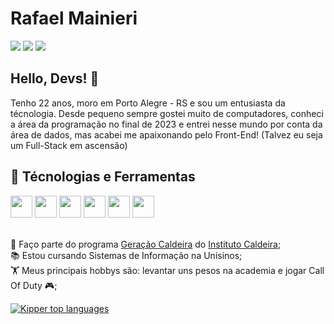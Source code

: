 <h1>Rafael Mainieri</h1>

<div>
<a href="https://instagram.com/rafael.mainieri" target="_blank"><img loading="lazy" src="https://img.shields.io/badge/-Instagram-%23E4405F?style=for-the-badge&logo=instagram&logoColor=white" target="_blank"></a>
<a href="https://www.linkedin.com/in/rafael-mainieri-97079b224/" target="_blank"><img loading="lazy" src="https://img.shields.io/badge/-LinkedIn-%230077B5?style=for-the-badge&logo=linkedin&logoColor=white" target="_blank"></a>  
<a href = "mailto:rafasolmainieri@gmail.com"><img loading="lazy" src="https://img.shields.io/badge/Gmail-D14836?style=for-the-badge&logo=gmail&logoColor=white" target="_blank"></a>
</div>

<h2>Hello, Devs! 🤙</h2>
<p>Tenho 22 anos, moro em Porto Alegre - RS e sou um entusiasta da técnologia. Desde pequeno sempre gostei muito de computadores, conheci a área da programação no final de 2023 e entrei nesse mundo por conta da área de dados, mas acabei me apaixonando pelo Front-End! (Talvez eu seja um Full-Stack em ascensão)</p>

<h2>🔨 Técnologias e Ferramentas</h2> 

<div>
 <img src="https://cdn.jsdelivr.net/gh/devicons/devicon@latest/icons/java/java-original-wordmark.svg" width="35" height="35" />
 <img src="https://cdn.jsdelivr.net/gh/devicons/devicon@latest/icons/python/python-original-wordmark.svg" width="35" height="35" />
 <img src="https://cdn.jsdelivr.net/gh/devicons/devicon@latest/icons/javascript/javascript-original.svg" width="35" height="35" />
 <img src="https://cdn.jsdelivr.net/gh/devicons/devicon@latest/icons/html5/html5-original.svg" width="35" height="35"" />
 <img src="https://cdn.jsdelivr.net/gh/devicons/devicon@latest/icons/css3/css3-original.svg" width="35" height="35" />
 <img src="https://cdn.jsdelivr.net/gh/devicons/devicon@latest/icons/git/git-original.svg" width="35" height="35" />
</div>

<br>

💚 Faço parte do programa [Geração Caldeira](https://www.geracaocaldeira.org/) do [Instituto Caldeira](https://institutocaldeira.org.br/);<br>
📚 Estou cursando Sistemas de Informação na Unisinos;<br>
🏋️ Meus principais hobbys são: levantar uns pesos na academia e jogar Call Of Duty 🎮; 
<br>

[![Kipper top languages](https://github-readme-stats.vercel.app/api/top-langs/?username=RafaelMainieri&theme=dracula)](https://github.com/anuraghazra/github-readme-stats)
<!---
RafaelMainieri/RafaelMainieri is a ✨ special ✨ repository because its `README.md` (this file) appears on your GitHub profile.
You can click the Preview link to take a look at your changes.
--->
